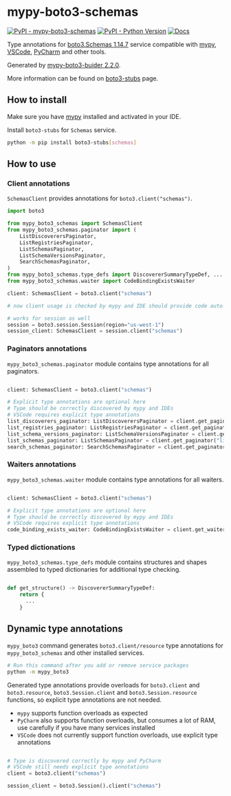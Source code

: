 # mypy-boto3-schemas

[![PyPI - mypy-boto3-schemas](https://img.shields.io/pypi/v/mypy-boto3-schemas.svg?color=blue)](https://pypi.org/project/mypy-boto3-schemas)
[![PyPI - Python Version](https://img.shields.io/pypi/pyversions/mypy-boto3-schemas.svg?color=blue)](https://pypi.org/project/mypy-boto3-schemas)
[![Docs](https://img.shields.io/readthedocs/mypy-boto3-builder.svg?color=blue)](https://mypy-boto3-builder.readthedocs.io/)

Type annotations for
[boto3.Schemas 1.14.7](https://boto3.amazonaws.com/v1/documentation/api/1.14.7/reference/services/schemas.html#Schemas) service
compatible with [mypy](https://github.com/python/mypy), [VSCode](https://code.visualstudio.com/),
[PyCharm](https://www.jetbrains.com/pycharm/) and other tools.

Generated by [mypy-boto3-buider 2.2.0](https://github.com/vemel/mypy_boto3_builder).

More information can be found on [boto3-stubs](https://pypi.org/project/boto3-stubs/) page.

## How to install

Make sure you have [mypy](https://github.com/python/mypy) installed and activated in your IDE.

Install `boto3-stubs` for `Schemas` service.

```bash
python -m pip install boto3-stubs[schemas]
```

## How to use

### Client annotations

`SchemasClient` provides annotations for `boto3.client("schemas")`.

```python
import boto3

from mypy_boto3_schemas import SchemasClient
from mypy_boto3_schemas.paginator import (
    ListDiscoverersPaginator,
    ListRegistriesPaginator,
    ListSchemasPaginator,
    ListSchemaVersionsPaginator,
    SearchSchemasPaginator,
)
from mypy_boto3_schemas.type_defs import DiscovererSummaryTypeDef, ...
from mypy_boto3_schemas.waiter import CodeBindingExistsWaiter

client: SchemasClient = boto3.client("schemas")

# now client usage is checked by mypy and IDE should provide code auto-complete

# works for session as well
session = boto3.session.Session(region="us-west-1")
session_client: SchemasClient = session.client("schemas")
```

### Paginators annotations

`mypy_boto3_schemas.paginator` module contains type annotations for all paginators.

```python

client: SchemasClient = boto3.client("schemas")

# Explicit type annotations are optional here
# Type should be correctly discovered by mypy and IDEs
# VSCode requires explicit type annotations
list_discoverers_paginator: ListDiscoverersPaginator = client.get_paginator("list_discoverers")
list_registries_paginator: ListRegistriesPaginator = client.get_paginator("list_registries")
list_schema_versions_paginator: ListSchemaVersionsPaginator = client.get_paginator("list_schema_versions")
list_schemas_paginator: ListSchemasPaginator = client.get_paginator("list_schemas")
search_schemas_paginator: SearchSchemasPaginator = client.get_paginator("search_schemas")
```


### Waiters annotations

`mypy_boto3_schemas.waiter` module contains type annotations for all waiters.

```python

client: SchemasClient = boto3.client("schemas")

# Explicit type annotations are optional here
# Type should be correctly discovered by mypy and IDEs
# VSCode requires explicit type annotations
code_binding_exists_waiter: CodeBindingExistsWaiter = client.get_waiter("code_binding_exists")
```





### Typed dictionations

`mypy_boto3_schemas.type_defs` module contains structures and shapes assembled
to typed dictionaries for additional type checking.

```python

def get_structure() -> DiscovererSummaryTypeDef:
    return {
      ...
    }
```


## Dynamic type annotations

`mypy_boto3` command generates `boto3.client/resource` type annotations for
`mypy_boto3_schemas` and other installed services.

```bash
# Run this command after you add or remove service packages
python -m mypy_boto3
```

Generated type annotations provide overloads for `boto3.client` and `boto3.resource`,
`boto3.Session.client` and `boto3.Session.resource` functions,
so explicit type annotations are not needed.

- `mypy` supports function overloads as expected
- `PyCharm` also supports function overloads, but consumes a lot of RAM, use carefully if you have many services installed
- `VSCode` does not currently support function overloads, use explicit type annotations

```python

# Type is discovered correctly by mypy and PyCharm
# VSCode still needs explicit type annotations
client = boto3.client("schemas")

session_client = boto3.Session().client("schemas")
```
